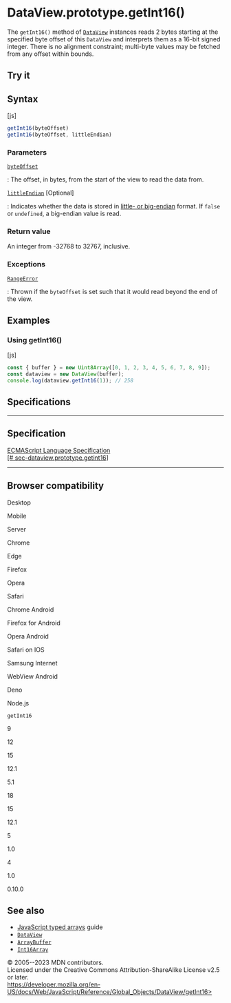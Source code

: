 DataView.prototype.getInt16()
=============================

 
The `getInt16()` method of [`DataView`](../dataview) instances reads 2
bytes starting at the specified byte offset of this `DataView` and
interprets them as a 16-bit signed integer. There is no alignment
constraint; multi-byte values may be fetched from any offset within
bounds.


 
Try it 
------

 



 
Syntax
------

 
 
 
[js]


```js
getInt16(byteOffset)
getInt16(byteOffset, littleEndian)
```




 
### Parameters

 

[`byteOffset`](#byteoffset)

:   The offset, in bytes, from the start of the view to read the data
    from.

[`littleEndian`](#littleendian) [Optional]

:   Indicates whether the data is stored in [little- or
    big-endian](https://developer.mozilla.org/en-US/docs/Glossary/Endianness)
    format. If `false` or `undefined`, a big-endian value is read.



 
### Return value 

 
An integer from -32768 to 32767, inclusive.



 
### Exceptions

 

[`RangeError`](../rangeerror)

:   Thrown if the `byteOffset` is set such that it would read beyond the
    end of the view.



 
Examples
--------


 
### Using getInt16() 

 
 
 
[js]


```js
const { buffer } = new Uint8Array([0, 1, 2, 3, 4, 5, 6, 7, 8, 9]);
const dataview = new DataView(buffer);
console.log(dataview.getInt16(1)); // 258
```




Specifications
--------------

 
  -----------------------------------------------------------------------------------------------------------------------------------
  Specification
  -----------------------------------------------------------------------------------------------------------------------------------
  [ECMAScript Language Specification\
  [\#
  sec-dataview.prototype.getint16]](https://tc39.es/ecma262/multipage/structured-data.html#sec-dataview.prototype.getint16)

  -----------------------------------------------------------------------------------------------------------------------------------


Browser compatibility 
---------------------

 


Desktop

Mobile

Server

Chrome

Edge

Firefox

Opera

Safari

Chrome Android

Firefox for Android

Opera Android

Safari on IOS

Samsung Internet

WebView Android

Deno

Node.js

`getInt16`

9

12

15

12.1

5.1

18

15

12.1

5

1.0

4

1.0

0.10.0

 
See also 
--------

 
-   [JavaScript typed
    arrays](https://developer.mozilla.org/en-US/docs/Web/JavaScript/Guide/Typed_arrays)
    guide
-   [`DataView`](../dataview)
-   [`ArrayBuffer`](../arraybuffer)
-   [`Int16Array`](../int16array)



 
© 2005--2023 MDN contributors.\
Licensed under the Creative Commons Attribution-ShareAlike License v2.5
or later.\
https://developer.mozilla.org/en-US/docs/Web/JavaScript/Reference/Global_Objects/DataView/getInt16>

